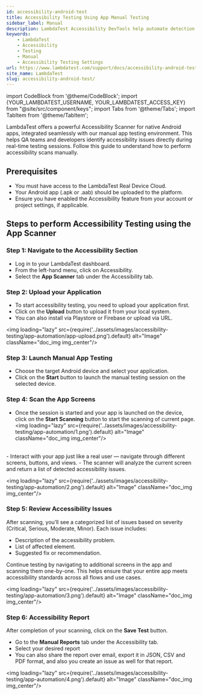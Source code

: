 ```yaml
---
id: accessibility-android-test
title: Accessibility Testing Using App Manual Testing
sidebar_label: Manual
description: LambdaTest Accessibility DevTools help automate detection and reporting of accessibility issues based on WCAG guidelines.
keywords:
    - LambdaTest
    - Accessibility
    - Testing
    - Manual
    - Accessibility Testing Settings
url: https://www.lambdatest.com/support/docs/accessibility-android-test/
site_name: LambdaTest
slug: accessibility-android-test/
---
```

 
import CodeBlock from '@theme/CodeBlock';
import {YOUR_LAMBDATEST_USERNAME, YOUR_LAMBDATEST_ACCESS_KEY} from "@site/src/component/keys";
import Tabs from '@theme/Tabs';
import TabItem from '@theme/TabItem';

<script type="application/ld+json"
      dangerouslySetInnerHTML={{ __html: JSON.stringify({
       "@context": "https://schema.org",
        "@type": "BreadcrumbList",
        "itemListElement": [{
          "@type": "ListItem",
          "position": 1,
          "name": "Home",
          "item": "https://www.lambdatest.com"
        },{
          "@type": "ListItem",
          "position": 2,
          "name": "Support",
          "item": "https://www.lambdatest.com/support/docs/"
        },{
          "@type": "ListItem",
          "position": 3,
          "name": "Accessibility Android Test",
          "item": "https://www.lambdatest.com/support/docs/accessibility-android-test/"
        }]
      })
    }}
></script>
LambdaTest offers a powerful Accessibility Scanner for native Android apps, integrated seamlessly with our manual app testing environment. This helps QA teams and developers identify accessibility issues directly during real-time testing sessions. Follow this guide to understand how to perform accessibility scans manually.

## Prerequisites
- You must have access to the LambdaTest Real Device Cloud.
- Your Android app (.apk or .aab) should be uploaded to the platform.
- Ensure you have enabled the Accessibility feature from your account or project settings, if applicable.

## Steps to perform Accessibility Testing using the App Scanner
### Step 1: Navigate to the Accessibility Section
- Log in to your LambdaTest dashboard.
- From the left-hand menu, click on Accessibility.
- Select the **App Scanner** tab under the Accessibility tab.

### Step 2: Upload your Application
- To start accessibility testing, you need to upload your application first.
- Click on the **Upload** button to upload it from your local system.
- You can also install via Playstore or Firebase or upload via URL.

<img loading="lazy" src={require('../assets/images/accessibility-testing/app-automation/app-upload.png').default} alt="Image" className="doc_img img_center"/>

### Step 3: Launch Manual App Testing
- Choose the target Android device and select your application.
- Click on the **Start** button to launch the manual testing session on the selected device.

### Step 4: Scan the App Screens
- Once the session is started and your app is launched on the device, click on the **Start Scanning** button to start the scanning of current page.
<img loading="lazy" src={require('../assets/images/accessibility-testing/app-automation/1.png').default} alt="Image" className="doc_img img_center"/>
<br />
- Interact with your app just like a real user — navigate through different screens, buttons, and views.
- The scanner will analyze the current screen and return a list of detected accessibility issues.

<img loading="lazy" src={require('../assets/images/accessibility-testing/app-automation/2.png').default} alt="Image" className="doc_img img_center"/>

### Step 5: Review Accessibility Issues
After scanning, you’ll see a categorized list of issues based on severity (Critical, Serious, Moderate, Minor). Each issue includes:
- Description of the accessibility problem.
- List of affected element.
- Suggested fix or recommendation.

Continue testing by navigating to additional screens in the app and scanning them one-by-one. This helps ensure that your entire app meets accessibility standards across all flows and use cases.

<img loading="lazy" src={require('../assets/images/accessibility-testing/app-automation/3.png').default} alt="Image" className="doc_img img_center"/>

### Step 6: Accessibility Report
After completion of your scanning, click on the **Save Test** button.
- Go to the **Manual Reports** tab under the Accessibility tab.
- Select your desired report
- You can also share the report over email, export it in JSON, CSV and PDF format, and also you create an issue as well for that report.

<img loading="lazy" src={require('../assets/images/accessibility-testing/app-automation/4.png').default} alt="Image" className="doc_img img_center"/>